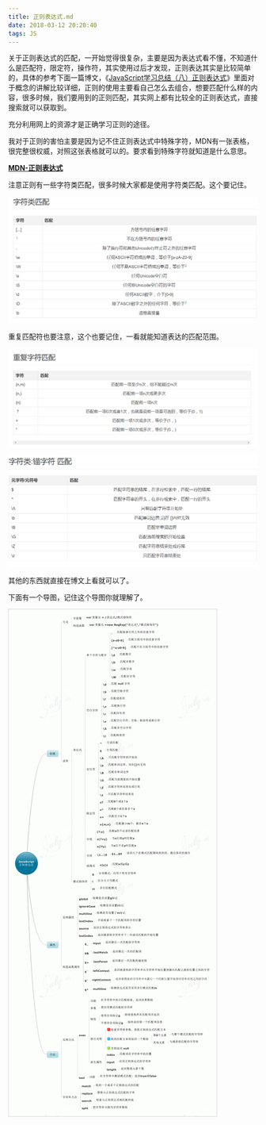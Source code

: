 ```yaml
---
title: 正则表达式.md
date: 2018-03-12 20:20:40
tags: JS
---
```


关于正则表达式的匹配，一开始觉得很复杂，主要是因为表达式看不懂，不知道什么是匹配符，限定符，操作符，其实使用过后才发现，正则表达其实是比较简单的，具体的参考下面一篇博文，《[JavaScript学习总结（八）正则表达式](https://segmentfault.com/a/1190000000699097)》里面对于概念的讲解比较详细，正则的使用主要看自己怎么去组合，想要匹配什么样的内容，很多时候，我们要用到的正则匹配，其实网上都有比较全的正则表达式，直接搜索就可以获取到。

充分利用网上的资源才是正确学习正则的途径。

我对于正则的害怕主要是因为记不住正则表达式中特殊字符，MDN有一张表格，很完整很权威，对照这张表格就可以的。要求看到特殊字符就知道是什么意思。

[**MDN-正则表达式**](https://developer.mozilla.org/zh-CN/docs/Web/JavaScript/Guide/Regular_Expressions)

注意正则有一些字符类匹配，很多时候大家都是使用字符类匹配。这个要记住。

![](/assets/import4.png)

重复匹配符也要注意，这个也要记住，一看就能知道表达的匹配范围。

![](/assets/import5.png)

![](/assets/import6.png)

其他的东西就直接在博文上看就可以了。

下面有一个导图，记住这个导图你就理解了。

![](/assets/2805273310-5427ad34d27ef.gif)

